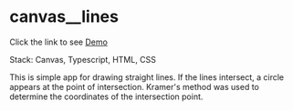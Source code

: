 # canvas__lines
Click the link to see [Demo](https://githi54.github.io/canvas__lines/)

Stack: Canvas, Typescript, HTML, CSS

This is simple app for drawing straight lines. If the lines intersect, a circle appears at the point of intersection. Kramer's method was used to determine the coordinates of the intersection point.
